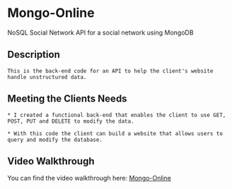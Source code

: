 # Mongo-Online

NoSQL Social Network API for a social network using MongoDB

## Description

```
This is the back-end code for an API to help the client's website handle unstructured data.

```

## Meeting the Clients Needs

```
* I created a functional back-end that enables the client to use GET, POST, PUT and DELETE to modify the data.

* With this code the client can build a website that allows users to query and modify the database.

```

## Video Walkthrough

<!-- ![Gif](#) -->

You can find the video walkthrough here: [Mongo-Online](https://www.youtube.com/watch?v=4yj-HUIvRnU)
